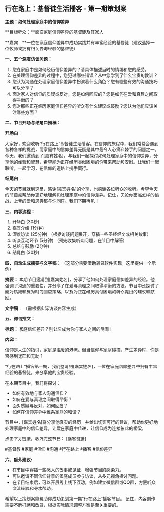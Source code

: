 ## 行在路上：基督徒生活播客 - 第一期策划案

**主题：如何处理家庭中的信仰差异**

**目标听众：**面临家庭信仰差异的基督徒及其家人

**嘉宾：**一位在家庭信仰差异中成功实践并有丰富经验的基督徒（建议选择一位牧师或拥有相关咨询经验的基督徒）


**一、五个深度访谈问题：**

1.  您在家庭中是如何经历信仰差异的？请具体描述当时的情境和您的感受。
2.  在处理信仰差异的过程中，您犯过哪些错误？从中您学到了什么宝贵的教训？
3.  您认为沟通在处理家庭信仰差异中扮演着什么角色？您有哪些有效的沟通技巧可以分享？
4.  面对家人对信仰的质疑或反对，您是如何回应的？您是如何在爱和真理之间取得平衡的？
5.  您对那些正在经历家庭信仰差异的听众有什么建议或鼓励？您认为他们应该关注哪些方面？


**二、节目开场与结尾口播稿：**

**开场白：**

大家好，欢迎收听“行在路上”基督徒生活播客。在信仰的旅程中，我们常常会遇到各种各样的挑战，而家庭中的信仰差异无疑是其中最令人心痛和棘手的问题之一。今天，我们邀请到了[嘉宾姓名]，与我们一起探讨如何处理家庭中的信仰差异，分享他的经验和智慧，希望能为正在经历类似困境的你带来帮助和安慰。让我们一起聆听，一起学习，在信仰的道路上携手同行。


**结尾白：**

今天的节目就到这里，感谢[嘉宾姓名]的分享，也感谢各位听众的收听。希望今天的节目能帮助你更好地理解和处理家庭中的信仰差异。记住，无论你面临怎样的挑战，上帝的爱和恩典都与你同在。我们下期再见！


**三、内容流程：**

1.  开场白 (30秒)
2.  嘉宾介绍 (1分钟)
3.  深度访谈 (25分钟)  （根据访谈问题展开，穿插一些圣经经文或相关故事）
4.  听众互动环节 (5分钟) （预先收集听众问题，在节目中解答）
5.  总结与鼓励 (2分钟)
6.  结尾白 (30秒)


**四、自动生成摘要与文字稿：** （这部分需要借助转录软件实现，这里提供一个示例）

**摘要：** 本期节目邀请到[嘉宾姓名]，分享了他如何处理家庭信仰差异的经验。他强调了沟通的重要性，并分享了在爱与真理之间取得平衡的方法。节目中还探讨了面对质疑和反对时的回应策略，以及对正在经历类似困境的听众提出的建议和鼓励。


**文字稿：** （需根据实际访谈内容生成）


**五、微信推文：**

**标题：** 家庭信仰差异？别让它成为你与家人之间的隔阂！

**内容：**

信仰是人生的指引，家庭是温暖的港湾。但当信仰与家庭碰撞，产生差异时，你是否感到迷茫和无助？

“行在路上”播客第一期，我们邀请到[嘉宾姓名]，一位在家庭信仰差异中拥有丰富经验的基督徒，来分享他的宝贵经验。

在本期节目中，我们将探讨：

* 如何有效地与家人沟通信仰？
* 如何在爱与真理之间取得平衡？
* 面对质疑与反对，如何回应？
* 如何在信仰差异中维系家庭的和谐？

节目中，[嘉宾姓名]将分享他真实的经历，并给出切实可行的建议，帮助你更好地处理家庭中的信仰差异，让爱在家庭中传递，让信仰成为连接彼此的桥梁。

点击下方链接，收听完整节目： [播客链接]

#基督教 #家庭 #信仰 #沟通 #行在路上 #播客 #信仰差异


**六、额外建议:**

*  在节目中穿插一些感人的故事或见证，增强节目的感染力。
*  可以邀请不同信仰背景的家庭成员参与访谈，从多元视角探讨问题。
*  在节目结束后，可以开展线上线下互动，例如建立微信群或QQ群，方便听众交流经验和寻求帮助。


希望以上策划案能帮助你成功策划第一期“行在路上”播客节目。  记住，内容创作需要不断打磨和改进，根据实际情况调整方案是至关重要的。
